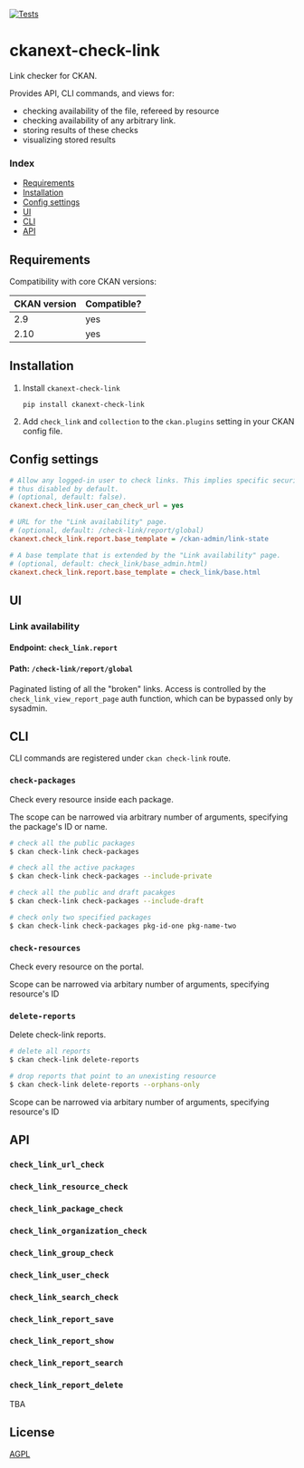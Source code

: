 [![Tests](https://github.com/DataShades/ckanext-check-link/workflows/Tests/badge.svg?branch=main)](https://github.com/DataShades/ckanext-check-link/actions)

# ckanext-check-link

Link checker for CKAN.

Provides API, CLI commands, and views for:

* checking availability of the file, refereed by resource
* checking availability of any arbitrary link.
* storing results of these checks
* visualizing stored results

<!-- * downloading a report based on the stored results -->

### Index

* [Requirements](#requirements)
* [Installation](#installation)
* [Config settings](#config-settings)
* [UI](#ui)
* [CLI](#cli)
* [API](#api)

## Requirements

Compatibility with core CKAN versions:

| CKAN version | Compatible? |
|--------------|-------------|
| 2.9          | yes         |
| 2.10         | yes         |

## Installation

1. Install `ckanext-check-link`
   ```
   pip install ckanext-check-link
   ```

1. Add `check_link` and `collection` to the `ckan.plugins` setting in your CKAN config file.


## Config settings

```ini
# Allow any logged-in user to check links. This implies specific security issues,
# thus disabled by default.
# (optional, default: false).
ckanext.check_link.user_can_check_url = yes

# URL for the "Link availability" page.
# (optional, default: /check-link/report/global)
ckanext.check_link.report.base_template = /ckan-admin/link-state

# A base template that is extended by the "Link availability" page.
# (optional, default: check_link/base_admin.html)
ckanext.check_link.report.base_template = check_link/base.html

```

## UI

### Link availability
#### Endpoint: `check_link.report`
#### Path: `/check-link/report/global`

Paginated listing of all the "broken" links. Access is controlled by the
`check_link_view_report_page` auth function, which can be bypassed only by
sysadmin.

## CLI

CLI commands are registered under `ckan check-link` route.


### `check-packages`

Check every resource inside each package.

The scope can be narrowed via arbitrary number of arguments, specifying the package's ID or name.

```sh
# check all the public packages
$ ckan check-link check-packages

# check all the active packages
$ ckan check-link check-packages --include-private

# check all the public and draft pacakges
$ ckan check-link check-packages --include-draft

# check only two specified packages
$ ckan check-link check-packages pkg-id-one pkg-name-two

```

### `check-resources`
Check every resource on the portal.

Scope can be narrowed via arbitary number of arguments, specifying resource's ID

### `delete-reports`
Delete check-link reports.

```sh
# delete all reports
$ ckan check-link delete-reports

# drop reports that point to an unexisting resource
$ ckan check-link delete-reports --orphans-only
```

Scope can be narrowed via arbitary number of arguments, specifying resource's ID

## API

### `check_link_url_check`
### `check_link_resource_check`
### `check_link_package_check`
### `check_link_organization_check`
### `check_link_group_check`
### `check_link_user_check`
### `check_link_search_check`

### `check_link_report_save`
### `check_link_report_show`
### `check_link_report_search`
### `check_link_report_delete`

TBA

## License

[AGPL](https://www.gnu.org/licenses/agpl-3.0.en.html)
